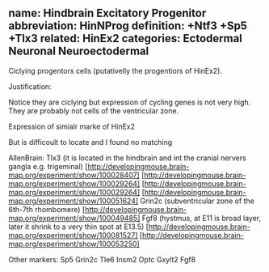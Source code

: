 name: Hindbrain Excitatory Progenitor
abbreviation: HinNProg
definition: +Ntf3 +Sp5 +Tlx3
related: HinEx2
categories: Ectodermal Neuronal Neuroectodermal
---

Ciclying progentors cells (putativelly the progentiors of HinEx2).

Justification:

Notice they are ciclying but expression of cycling genes is not very high. They are probably not cells of the ventricular zone.

Expression of simialr marke of HinEx2

But is difficoult to locate and I found no matching

AllenBrain:
Tlx3 (it is located in the hindbrain and int the cranial nervers gangla e.g. trigeminal)
[http://developingmouse.brain-map.org/experiment/show/100028407]
[http://developingmouse.brain-map.org/experiment/show/100029264]
[http://developingmouse.brain-map.org/experiment/show/100029264]
[http://developingmouse.brain-map.org/experiment/show/100051624]
Grin2c (subventricular zone of the 6th-7th rhombomere)
[http://developingmouse.brain-map.org/experiment/show/100049485]
Fgf8 (hystmus, at E11 is broad layer, later it shrink to a very thin spot at E13.5)
[http://developingmouse.brain-map.org/experiment/show/100081527]
[http://developingmouse.brain-map.org/experiment/show/100053250]


Other markers:
Sp5
Grin2c
Tle6
Insm2
Optc
Gxylt2
Fgf8